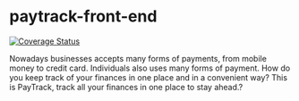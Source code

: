 # paytrack-front-end

[![Coverage Status](https://coveralls.io/repos/github/avpaul/paytrack-front-end/badge.svg?branch=develop)](https://coveralls.io/github/avpaul/paytrack-front-end?branch=ft-create-account)

Nowadays businesses accepts many forms of payments, from mobile money to credit card. Individuals also uses many forms of payment. How do you keep track of your finances in one place and in a convenient way? This is PayTrack, track all your finances in one place to stay ahead.?
